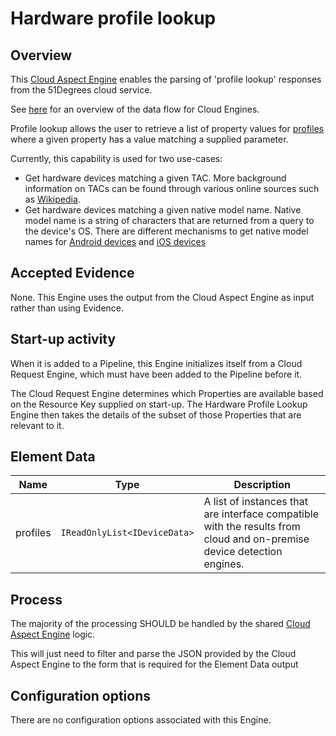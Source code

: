 # Hardware profile lookup

## Overview

This [Cloud Aspect Engine](../../../pipeline-specification/conceptual-overview.md#cloud-aspect-engine)
enables the parsing of 'profile lookup' responses from the 51Degrees cloud service.

See [here](../../../pipeline-specification/part3/pipeline-elements/cloud-request-engine.md) 
for an overview of the data flow for Cloud Engines.

Profile lookup allows the user to retrieve a list of property values for 
[profiles](../../pipeline-elements/device-detection-on-premise.md#profile)
where a given property has a value matching a supplied parameter. 

Currently, this capability is used for two use-cases:

- Get hardware devices matching a given TAC. More background information on 
  TACs can be found through various online sources such as 
  [Wikipedia](https://en.wikipedia.org/wiki/Type_Allocation_Code).
- Get hardware devices matching a given native model name. Native model name 
  is a string of characters that are returned from a query to the device's OS. 
  There are different mechanisms to get native model names for 
  [Android devices](https://developer.android.com/reference/android/os/Build#MODEL)
  and [iOS devices](https://gist.github.com/soapyigu/c99e1f45553070726f14c1bb0a54053b#file-machinename-swift)

## Accepted Evidence

None. This Engine uses the output from the Cloud Aspect Engine as input
rather than using Evidence.

## Start-up activity

When it is added to a Pipeline, this Engine initializes itself from a 
Cloud Request Engine, which must have been added to the Pipeline
before it.

The Cloud Request Engine determines which Properties are available
based on the Resource Key supplied on start-up. The Hardware Profile Lookup Engine
then takes the details of the subset of those Properties that are relevant to
it.

## Element Data

| **Name**                   | **Type**                              | **Description**                                                                                                                           |
|----------------------------|---------------------------------------|-------------------------------------------------------------------------------------------------------------------------------------------|
| profiles | `IReadOnlyList<IDeviceData>` | A list of instances that are interface compatible with the results from cloud and on-premise device detection engines. |

## Process

The majority of the processing SHOULD be handled by the shared 
[Cloud Aspect Engine](../../../pipeline-specification/part3/pipeline-elements/cloud-aspect-engine.md#processing)
logic.

This will just need to filter and parse the JSON provided by the Cloud Aspect 
Engine to the form that is required for the Element Data output

## Configuration options

There are no configuration options associated with this Engine.
